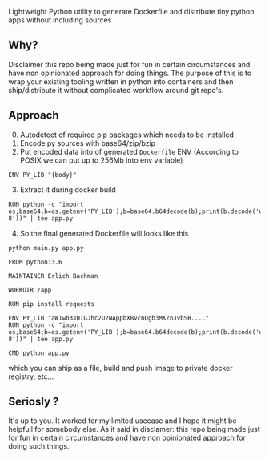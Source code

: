 

Lightweight Python utility to generate Dockerfile and distribute tiny python apps without including sources


## Why?
Disclaimer this repo being made just for fun in certain circumstances and have non opinionated approach for doing things.
The purpose of this is to wrap your existing tooling written in python into containers and then ship/distribute it without complicated
workflow around git repo's.


## Approach
0. Autodetect of required pip packages which needs to be installed
1. Encode py sources with base64/zip/bzip
2. Put encoded data into of generated `Dockerfile` ENV (According to POSIX we can put up to 256Mb into env variable)

```shell
ENV PY_LIB "{body}"

```

3. Extract it during docker build

```shell
RUN python -c "import os,base64;b=os.getenv('PY_LIB');b=base64.b64decode(b);print(b.decode('utf-8'))" | tee app.py
```

4. So the final generated Dockerfile will looks like this

```shell
python main.py app.py

FROM python:3.6

MAINTAINER Erlich Bachman

WORKDIR /app

RUN pip install requests

ENV PY_LIB "aW1wb3J0IGJhc2U2NAppbXBvcnQgb3MKZnJvbSB...."
RUN python -c "import os,base64;b=os.getenv('PY_LIB');b=base64.b64decode(b);print(b.decode('utf-8'))" | tee app.py

CMD python app.py
```

which you can ship as a file, build and push image to private docker registry, etc...

## Seriosly ?
 It's up to you. It worked for my limited usecase and I hope it might be helpfull for somebody else. As it said in disclamer: this repo being made just for fun in certain circumstances and have non opinionated approach for doing such things.
